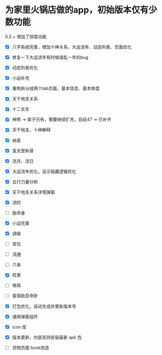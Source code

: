 # 为家里火锅店做的app，初始版本仅有少数功能

0.2.+ 增加了排盘功能

- [x] 八字系统完善，增加十神关系、大运流年、动态列表、页面优化
- [x] 修复一下大运流年有时候错乱一年的bug
- [x] 动态列表优化
- [x] 小运补充
- [x] 重构拆分成两个tab页面，基本信息、基本排盘
- [x] 天干地支关系
- [x] 十二长生
- [x] 神煞 -> 架子已有，需要继续扩充，目前47 -> 已补齐
- [x] 天干地支、十神解释
- [x] 纳音
- [x] 袁天罡称骨
- [x] 流月、流日
- [x] 大运流年优化，显示隐藏逻辑优化
- [x] 五行力量分析
- [x] 天干地支关系详情弹窗
- [x] 流时
- [ ] 胎命身
- [x] 小运完善
- [x] 调侯
- [ ] 宫位
- [ ] 流通
- [ ] 六亲
- [x] 旺衰
- [ ] 格局
- [ ] 星宿胎息命卦

- [x] 打包优化，自动生成并更新版本号
- [x] 通用弹窗组件
- [x] icon 库
- [x] 版本更新，内部支持安装最新 apk 包
- [ ] 货物页面 hook改造